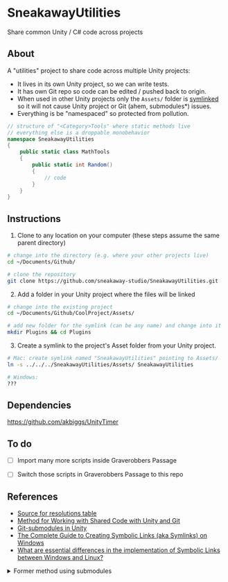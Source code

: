 
# SneakawayUtilities

Share common Unity / C# code across projects


## About

A "utilities" project to share code across multiple Unity projects:

- It lives in its own Unity project, so we can write tests.
- It has own Git repo so code can be edited / pushed back to origin.
- When used in other Unity projects only the `Assets/` folder is [symlinked](https://www.freecodecamp.org/news/symlink-tutorial-in-linux-how-to-create-and-remove-a-symbolic-link/) so it will not cause Unity project or Git (ahem, submodules*) issues.
- Everything is be "namespaced" so protected from pollution.

```cs
// structure of "<Category>Tools" where static methods live
// everything else is a droppable monobehavior
namespace SneakawayUtilities 
{
	public static class MathTools 
    {
		public static int Random()
        {
			// code
		}
	}
}
```







## Instructions

1. Clone to any location on your computer (these steps assume the same parent directory)

```bash
# change into the directory (e.g. where your other projects live)
cd ~/Documents/Github/

# clone the repository
git clone https://github.com/sneakaway-studio/SneakawayUtilities.git
```

2. Add a folder in your Unity project where the files will be linked

```bash
# change into the existing project
cd ~/Documents/Github/CoolProject/Assets/

# add new folder for the symlink (can be any name) and change into it
mkdir Plugins && cd Plugins
```

3. Create a symlink to the project's Asset folder from your Unity project.

```bash
# Mac: create symlink named "SneakawayUtilities" pointing to Assets/
ln -s ../../../SneakawayUtilities/Assets/ SneakawayUtilities

# Windows: 
???
```








## Dependencies

https://github.com/akbiggs/UnityTimer


## To do

- [ ] Import many more scripts inside Graverobbers Passage
- [ ] Switch those scripts in Graverobbers Passage to this repo

 




## References

- [Source for resolutions table](https://github.com/omundy/learn-computing/blob/main/topics/displays.md)
- [Method for Working with Shared Code with Unity and Git](https://prime31.github.io/A-Method-for-Working-with-Shared-Code-with-Unity-and-Git/)
- [Git-submodules in Unity](https://cschnack.de/blog/2019/gitsubm/)
- [The Complete Guide to Creating Symbolic Links (aka Symlinks) on Windows](https://www.howtogeek.com/16226/complete-guide-to-symbolic-links-symlinks-on-windows-or-linux/)
- [What are essential differences in the implementation of Symbolic Links between Windows and Linux?](https://www.serveradminz.com/blog/essential-differences-implementation-symbolic-links-windows-linux/)












<details>
<summary>Former method using submodules</summary>


*Formerly I used Git Submodule to embed the repository in the parent repo but I found submodules (and SourceTree) to be way too complicated to use, and managing branches from all the separate projects was a pain. 


### Installation

The below steps cover two use cases:

1. The submodule ***is already installed*** (look in .gitmodules to confirm) in a "parent" project that you have cloned
2. You need to install this project as a ***new*** submodule inside a "parent" project


#### Option 1: Update the submodule already installed in your project

```bash
# confirm you are in the "parent" project root (e.g. cd ~/Documents/Github/CTS-Viz/)
cd ~/<project_root>
# update the submodule
git submodule update --init --recursive
```


#### Option 2a. Add the repository to the parent

```bash
# confirm you are in the "parent" project root (e.g. cd ~/Documents/Github/CTS-Viz/)
cd ~/<project_root>
# create a folder (for all submodules)
mkdir Submodules
# change into it
cd Submodules
# (optional) make sure GIT LFS is installed
git lfs install
# add the utilities (from remote) as a submodule of project (*Make sure you have read access to the repo or this will fail!*)
git submodule add https://github.com/sneakaway-studio/SneakawayUtilities SneakawayUtilities
```

^ This ensures the code is now shared in both project but tracked by git. However, because it is not inside /Assets then Unity doesn't actually import the code into the **proj**. So, we need to link the code...


#### Option 2b. Link the lib code

```bash
# change into the /Assets dir
cd ../Assets
# (if it doesn't exist) create a Plugins folder and cd into it
mkdir Plugins && cd Plugins
# create a symlink named "SneakawayUtilities" that links to **ASSETS** folder in lib
ln -s ../../Submodules/SneakawayUtilities/Assets/ SneakawayUtilities
```



### Editing the code

- You can create/edit/delete files in any of the following
	- `~/<project>/Submodules`
	- `~/<project>/Assets/Plugins`
	- `SneakawayUtilities/Assets/`
- Source control changes (keep in their own branches)
 	- Command line or Atom in `~/<project>/Submodules` => `<project-name>-edits`
 	- Github Desktop `SneakawayUtilities/` => `main`



## Extra submodule commands


### Move a submodule

```bash
git mv old/submod new/submod
```

### Remove a submodule

```bash
# 1. delete the submodule folder
# 2. delete lines in .gitmodules file pointing to the module
# 3. delete reference in .git folder
rm -rf  ../../.git/modules/Submodules/SneakawayUtilities
```


Add or update https://devconnected.com/how-to-add-and-update-git-submodules/


</details>


